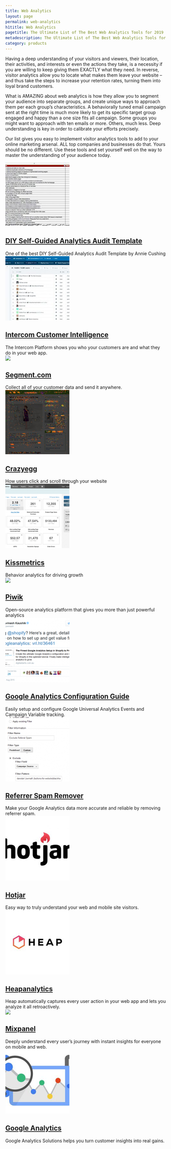 ```yaml
---
title: Web Analytics
layout: page
permalink: web-analytics
h1title: Web Analytics
pagetitle: The Ultimate List of The Best Web Analytics Tools for 2019
metadescription: The Ultimate List of The Best Web Analytics Tools for 2019. Analytics tools to measure website, app, digital and offline data to gain customer insights.
category: products
---
```

Having a deep understanding of your visitors and viewers, their location, their activities, and interests or even the actions they take, is a necessity if you are willing to keep giving them EXACTLY what they need. In reverse, visitor analytics allow you to locate what makes them leave your website – and thus take the steps to increase your retention rates, turning them into loyal brand customers.

What is AMAZING about web analytics is how they allow you to segment your audience into separate groups, and create unique ways to approach them per each group’s characteristics. A behaviorally tuned email campaign sent at the right time is much more likely to get its specific target group engaged and happy than a one size fits all campaign. Some groups you might want to approach with ten emails or more. Others, much less. Deep understanding is key in order to calibrate your efforts precisely.

Our list gives you easy to implement visitor analytics tools to add to your online marketing arsenal. ALL top companies and businesses do that. Yours should be no different. Use these tools and set yourself well on the way to master the understanding of your audience today.
<article class="resource">
<div class="resource__thumb"><img  src="/wp-content/uploads/2017/01/diy-self-guided-analytics-audit-template-200x200.jpg"  /></div>
<div class="resource__info">
<h2 class="h2 category-title"><a href="http://www.annielytics.com/analytics-audit-checklist/?ref=curatedseotools.com" target="_blank class=">DIY Self-Guided Analytics Audit Template</a></h2>
One of the best DIY Self-Guided Analytics Audit Template by Annie Cushing

</div>
</article><article class="resource">
<div class="resource__thumb"><img  src="/wp-content/uploads/2016/12/intercom-customer-intelligence-200x200.jpg"  /></div>
<div class="resource__info">
<h2 class="h2 category-title"><a href="https://www.intercom.com/customer-intelligence?ref=curatedseotools.com" target="_blank class=">Intercom Customer Intelligence</a></h2>
The Intercom Platform shows you who your customers are and what they do in your web app.

</div>
</article><article class="resource">
<div class="resource__thumb"><img  src="/wp-content/uploads/2016/12/segment-com-200x200.png" sizes="(max-width: 200px) 100vw, 200px" srcset="https://curatedseotools.com/wp-content/uploads/2016/12/segment-com-200x200.png 200w, https://curatedseotools.com/wp-content/uploads/2016/12/segment-com-90x90.png 90w, https://curatedseotools.com/wp-content/uploads/2016/12/segment-com.png 400w"  /></div>
<div class="resource__info">
<h2 class="h2 category-title"><a href="https://segment.com/?ref=curatedseotools.com" target="_blank class=">Segment.com</a></h2>
Collect all of your customer data and send it anywhere.

</div>
</article><article class="resource">
<div class="resource__thumb"><img  src="/wp-content/uploads/2016/12/crazyegg-200x200.png"  /></div>
<div class="resource__info">
<h2 class="h2 category-title"><a href="https://www.crazyegg.com/?ref=curatedseotools.com" target="_blank class=">Crazyegg</a></h2>
How users click and scroll through your website

</div>
</article><article class="resource">
<div class="resource__thumb"><img  src="/wp-content/uploads/2016/12/kissmetrics-200x200.png"  /></div>
<div class="resource__info">
<h2 class="h2 category-title"><a href="https://www.kissmetrics.com/?ref=curatedseotools.com" target="_blank class=">Kissmetrics</a></h2>
Behavior analytics for driving growth

</div>
</article><article class="resource">
<div class="resource__thumb"><img  src="/wp-content/uploads/2016/12/piwik-200x200.png" sizes="(max-width: 200px) 100vw, 200px" srcset="https://curatedseotools.com/wp-content/uploads/2016/12/piwik-200x200.png 200w, https://curatedseotools.com/wp-content/uploads/2016/12/piwik-90x90.png 90w, https://curatedseotools.com/wp-content/uploads/2016/12/piwik.png 400w"  /></div>
<div class="resource__info">
<h2 class="h2 category-title"><a href="https://piwik.org/?ref=curatedseotools.com" target="_blank class=">Piwik</a></h2>
Open-source analytics platform that gives you more than just powerful analytics

</div>
</article><article class="resource">
<div class="resource__thumb"><img  src="/wp-content/uploads/2016/12/google-analytics-configuration-guide-200x200.png"  /></div>
<div class="resource__info">
<h2 class="h2 category-title"><a href="https://raventools.com/marketing-reports/google-analytics/?ref=curatedseotools.com" target="_blank class=">Google Analytics Configuration Guide</a></h2>
Easily setup and configure Google Universal Analytics Events and Campaign Variable tracking.

</div>
</article><article class="resource">
<div class="resource__thumb"><img  src="/wp-content/uploads/2016/12/referrer-spam-remover-200x200.png"  /></div>
<div class="resource__info">
<h2 class="h2 category-title"><a href="https://www.paveiq.com/referrer-spam-remover/?ref=curatedseotools.com" target="_blank class=">Referrer Spam Remover</a></h2>
Make your Google Analytics data more accurate and reliable by removing referrer spam.

</div>
</article><article class="resource">
<div class="resource__thumb"><img  src="/wp-content/uploads/2016/12/hotjar-200x200.jpg"  /></div>
<div class="resource__info">
<h2 class="h2 category-title"><a href="https://www.hotjar.com/?ref=curatedseotools.com" target="_blank class=">Hotjar</a></h2>
Easy way to truly understand your web and mobile site visitors.

</div>
</article><article class="resource">
<div class="resource__thumb"><img  src="/wp-content/uploads/2016/12/heapanalytics-200x200.jpg"  /></div>
<div class="resource__info">
<h2 class="h2 category-title"><a href="https://heapanalytics.com/?ref=curatedseotools.com" target="_blank class=">Heapanalytics</a></h2>
Heap automatically captures every user action in your web app and lets you analyze it all retroactively.

</div>
</article><article class="resource">
<div class="resource__thumb"><img  src="/wp-content/uploads/2016/12/mixpanel-200x200.jpg" sizes="(max-width: 200px) 100vw, 200px" srcset="https://curatedseotools.com/wp-content/uploads/2016/12/mixpanel-200x200.jpg 200w, https://curatedseotools.com/wp-content/uploads/2016/12/mixpanel-500x500.jpg 500w, https://curatedseotools.com/wp-content/uploads/2016/12/mixpanel-90x90.jpg 90w, https://curatedseotools.com/wp-content/uploads/2016/12/mixpanel.jpg 512w"  /></div>
<div class="resource__info">
<h2 class="h2 category-title"><a href="https://mixpanel.com/?ref=curatedseotools.com" target="_blank class=">Mixpanel</a></h2>
Deeply understand every user’s journey with instant insights for everyone on mobile and web.

</div>
</article><article class="resource">
<div class="resource__thumb"><img  src="/wp-content/uploads/2016/12/google-analytics-200x200.jpg"  /></div>
<div class="resource__info">
<h2 class="h2 category-title"><a href="https://www.google.com/analytics?ref=curatedseotools.com" target="_blank class=">Google Analytics</a></h2>
Google Analytics Solutions helps you turn customer insights into real gains.

</div>
</article>
